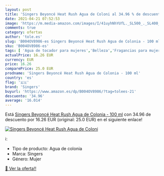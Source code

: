 ```yaml
---
layout: post
title: 'Singers Beyoncé Heat Rush Agua de Coloni al 34.96 % de descuento'
date: 2021-04-21 07:52:53
image: 'https://m.media-amazon.com/images/I/41uyhNhYUfL._SL500_._SL400_.jpg'
comments: true
category: ofertas
author: 'tole.es'
slug: 'B004OV8986-es Singers Beyoncé Heat Rush Agua de Colonia - 100 ml'
sku: 'B004OV8986-es'
tags: [ 'Agua de tocador para mujeres','Belleza','Fragancias para mujeres','Perfumes y fragancias','agua','colonia','de','singers', ]
actualPrice: 16.26 EUR
currency: EUR
price: 16.26
comparePrice: 25.0 EUR
prodname: 'Singers Beyoncé Heat Rush Agua de Colonia - 100 ml'
country: 'es'
flag: '🇪🇸'
brand: 'Singers'
buyurl: 'https://www.amazon.es/dp/B004OV8986/?tag=tolees-21'
descuento: '34.96'
average: '16.014'
---
```


Está [Singers Beyoncé Heat Rush Agua de Colonia - 100 ml](https://www.amazon.es/dp/B004OV8986/?tag=tolees-21) con 34.96 de descuento por 16.26 EUR (original: 25.0 EUR) en el siguiente enlace!

[![Singers Beyoncé Heat Rush Agua de Coloni](https://m.media-amazon.com/images/I/41uyhNhYUfL._SL500_._SL400_.jpg)](https://www.amazon.es/dp/B004OV8986/?tag=tolees-21)

ℹ️:

- Tipo de producto: Agua de colonia
- Marca: Singers
- Género: Mujer

[🛒 Ver la oferta!!](https://www.amazon.es/dp/B004OV8986/?tag=tolees-21)

